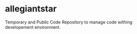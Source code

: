 allegiantstar
=============

Temporary and Public Code Repository to manage code withing developement environment. 